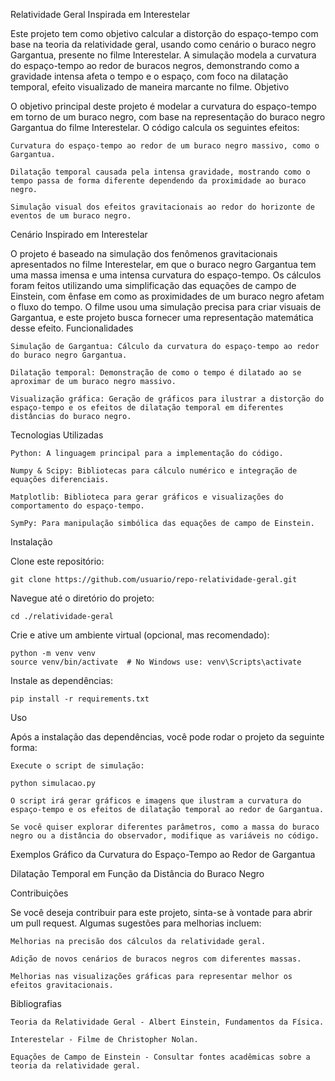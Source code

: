 Relatividade Geral Inspirada em Interestelar

Este projeto tem como objetivo calcular a distorção do espaço-tempo com base na teoria da relatividade geral, usando como cenário o buraco negro Gargantua, presente no filme Interestelar. A simulação modela a curvatura do espaço-tempo ao redor de buracos negros, demonstrando como a gravidade intensa afeta o tempo e o espaço, com foco na dilatação temporal, efeito visualizado de maneira marcante no filme.
Objetivo

O objetivo principal deste projeto é modelar a curvatura do espaço-tempo em torno de um buraco negro, com base na representação do buraco negro Gargantua do filme Interestelar. O código calcula os seguintes efeitos:

    Curvatura do espaço-tempo ao redor de um buraco negro massivo, como o Gargantua.

    Dilatação temporal causada pela intensa gravidade, mostrando como o tempo passa de forma diferente dependendo da proximidade ao buraco negro.

    Simulação visual dos efeitos gravitacionais ao redor do horizonte de eventos de um buraco negro.

Cenário Inspirado em Interestelar

O projeto é baseado na simulação dos fenômenos gravitacionais apresentados no filme Interestelar, em que o buraco negro Gargantua tem uma massa imensa e uma intensa curvatura do espaço-tempo. Os cálculos foram feitos utilizando uma simplificação das equações de campo de Einstein, com ênfase em como as proximidades de um buraco negro afetam o fluxo do tempo. O filme usou uma simulação precisa para criar visuais de Gargantua, e este projeto busca fornecer uma representação matemática desse efeito.
Funcionalidades

    Simulação de Gargantua: Cálculo da curvatura do espaço-tempo ao redor do buraco negro Gargantua.

    Dilatação temporal: Demonstração de como o tempo é dilatado ao se aproximar de um buraco negro massivo.

    Visualização gráfica: Geração de gráficos para ilustrar a distorção do espaço-tempo e os efeitos de dilatação temporal em diferentes distâncias do buraco negro.

Tecnologias Utilizadas

    Python: A linguagem principal para a implementação do código.

    Numpy & Scipy: Bibliotecas para cálculo numérico e integração de equações diferenciais.

    Matplotlib: Biblioteca para gerar gráficos e visualizações do comportamento do espaço-tempo.

    SymPy: Para manipulação simbólica das equações de campo de Einstein.

Instalação

Clone este repositório:

    git clone https://github.com/usuario/repo-relatividade-geral.git

Navegue até o diretório do projeto:

    cd ./relatividade-geral

Crie e ative um ambiente virtual (opcional, mas recomendado):

    python -m venv venv
    source venv/bin/activate  # No Windows use: venv\Scripts\activate

Instale as dependências:

    pip install -r requirements.txt

Uso

Após a instalação das dependências, você pode rodar o projeto da seguinte forma:

    Execute o script de simulação:

    python simulacao.py

    O script irá gerar gráficos e imagens que ilustram a curvatura do espaço-tempo e os efeitos de dilatação temporal ao redor de Gargantua.

    Se você quiser explorar diferentes parâmetros, como a massa do buraco negro ou a distância do observador, modifique as variáveis no código.

Exemplos
Gráfico da Curvatura do Espaço-Tempo ao Redor de Gargantua

Dilatação Temporal em Função da Distância do Buraco Negro

Contribuições

Se você deseja contribuir para este projeto, sinta-se à vontade para abrir um pull request. Algumas sugestões para melhorias incluem:

    Melhorias na precisão dos cálculos da relatividade geral.

    Adição de novos cenários de buracos negros com diferentes massas.

    Melhorias nas visualizações gráficas para representar melhor os efeitos gravitacionais.

Bibliografias


    Teoria da Relatividade Geral - Albert Einstein, Fundamentos da Física.

    Interestelar - Filme de Christopher Nolan.

    Equações de Campo de Einstein - Consultar fontes acadêmicas sobre a teoria da relatividade geral.

